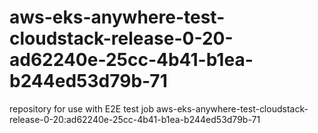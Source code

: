 # aws-eks-anywhere-test-cloudstack-release-0-20-ad62240e-25cc-4b41-b1ea-b244ed53d79b-71
repository for use with E2E test job aws-eks-anywhere-test-cloudstack-release-0-20:ad62240e-25cc-4b41-b1ea-b244ed53d79b-71
